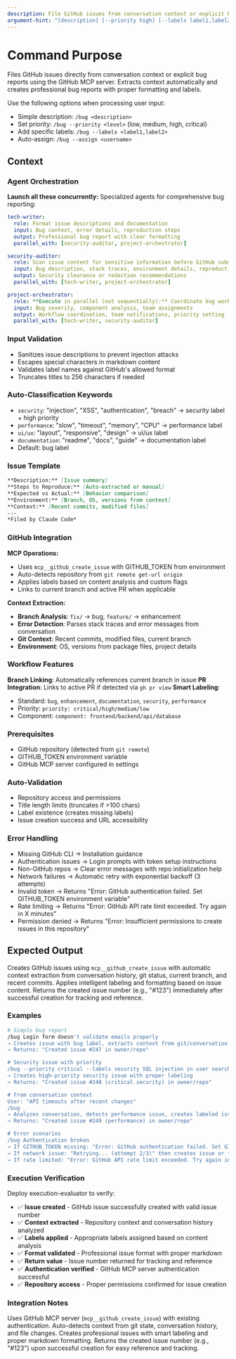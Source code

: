 ```yaml
---
description: File GitHub issues from conversation context or explicit bug reports
argument-hint: "[description] [--priority high] [--labels label1,label2]"
---
```


# Command Purpose

Files GitHub issues directly from conversation context or explicit bug reports using the GitHub MCP server.
Extracts context automatically and creates professional bug reports with proper formatting and labels.

Use the following options when processing user input:
- Simple description: `/bug <description>`
- Set priority: `/bug --priority <level>` (low, medium, high, critical)
- Add specific labels: `/bug --labels <label1,label2>`
- Auto-assign: `/bug --assign <username>`

## Context

### Agent Orchestration

**Launch all these concurrently:** Specialized agents for comprehensive bug reporting:

```yaml
tech-writer:
  role: Format issue descriptions and documentation
  input: Bug context, error details, reproduction steps
  output: Professional bug report with clear formatting
  parallel_with: [security-auditor, project-orchestrator]

security-auditor:
  role: Scan issue content for sensitive information before GitHub submission
  input: Bug description, stack traces, environment details, reproduction steps
  output: Security clearance or redaction recommendations
  parallel_with: [tech-writer, project-orchestrator]

project-orchestrator:
  role: **Execute in parallel (not sequentially):** Coordinate bug workflow and prioritization
  input: Bug severity, component analysis, team assignments
  output: Workflow coordination, team notifications, priority setting
  parallel_with: [tech-writer, security-auditor]
```

### Input Validation

- Sanitizes issue descriptions to prevent injection attacks
- Escapes special characters in markdown content
- Validates label names against GitHub's allowed format
- Truncates titles to 256 characters if needed

### Auto-Classification Keywords

- `security`: "injection", "XSS", "authentication", "breach" → security label + high priority
- `performance`: "slow", "timeout", "memory", "CPU" → performance label
- `ui/ux`: "layout", "responsive", "design" → ui/ux label
- `documentation`: "readme", "docs", "guide" → documentation label
- Default: bug label

### Issue Template

```markdown
**Description:** [Issue summary]
**Steps to Reproduce:** [Auto-extracted or manual]
**Expected vs Actual:** [Behavior comparison]
**Environment:** [Branch, OS, versions from context]
**Context:** [Recent commits, modified files]
---
*Filed by Claude Code*
```

### GitHub Integration

**MCP Operations:**

- Uses `mcp__github_create_issue` with GITHUB_TOKEN from environment
- Auto-detects repository from `git remote get-url origin`
- Applies labels based on content analysis and custom flags
- Links to current branch and active PR when applicable

**Context Extraction:**

- **Branch Analysis**: `fix/` → bug, `feature/` → enhancement
- **Error Detection**: Parses stack traces and error messages from conversation
- **Git Context**: Recent commits, modified files, current branch
- **Environment**: OS, versions from package files, project details

### Workflow Features

**Branch Linking**: Automatically references current branch in issue
**PR Integration**: Links to active PR if detected via `gh pr view`
**Smart Labeling**:

- Standard: `bug`, `enhancement`, `documentation`, `security`, `performance`
- Priority: `priority: critical/high/medium/low`
- Component: `component: frontend/backend/api/database`

### Prerequisites

- GitHub repository (detected from `git remote`)
- GITHUB_TOKEN environment variable
- GitHub MCP server configured in settings

### Auto-Validation

- Repository access and permissions
- Title length limits (truncates if >100 chars)
- Label existence (creates missing labels)
- Issue creation success and URL accessibility

### Error Handling

- Missing GitHub CLI → Installation guidance
- Authentication issues → Login prompts with token setup instructions
- Non-GitHub repos → Clear error messages with repo initialization help
- Network failures → Automatic retry with exponential backoff (3 attempts)
- Invalid token → Returns "Error: GitHub authentication failed. Set GITHUB_TOKEN environment variable"
- Rate limiting → Returns "Error: GitHub API rate limit exceeded. Try again in X minutes"
- Permission denied → Returns "Error: Insufficient permissions to create issues in this repository"

## Expected Output

Creates GitHub issues using `mcp__github_create_issue` with automatic context extraction from conversation
history, git status, current branch, and recent commits. Applies intelligent labeling and formatting based on
issue content. Returns the created issue number (e.g., "#123") immediately after successful creation for
tracking and reference.

### Examples

```bash
# Simple bug report
/bug Login form doesn't validate emails properly
→ Creates issue with bug label, extracts context from git/conversation
→ Returns: "Created issue #247 in owner/repo"

# Security issue with priority
/bug --priority critical --labels security SQL injection in user search
→ Creates high-priority security issue with proper labeling
→ Returns: "Created issue #248 (critical security) in owner/repo"

# From conversation context
User: "API timeouts after recent changes"
/bug
→ Analyzes conversation, detects performance issue, creates labeled issue
→ Returns: "Created issue #249 (performance) in owner/repo"

# Error scenarios
/bug Authentication broken
→ If GITHUB_TOKEN missing: "Error: GitHub authentication failed. Set GITHUB_TOKEN environment variable"
→ If network issue: "Retrying... (attempt 2/3)" then creates issue or fails with clear message
→ If rate limited: "Error: GitHub API rate limit exceeded. Try again in 47 minutes"
```

### Execution Verification

Deploy execution-evaluator to verify:

- ✅ **Issue created** - GitHub issue successfully created with valid issue number
- ✅ **Context extracted** - Repository context and conversation history analyzed
- ✅ **Labels applied** - Appropriate labels assigned based on content analysis
- ✅ **Format validated** - Professional issue format with proper markdown
- ✅ **Return value** - Issue number returned for tracking and reference
- ✅ **Authentication verified** - GitHub MCP server authentication successful
- ✅ **Repository access** - Proper permissions confirmed for issue creation

### Integration Notes

Uses GitHub MCP server (`mcp__github_create_issue`) with existing authentication. Auto-detects context from
git state, conversation history, and file changes. Creates professional issues with smart labeling and proper
markdown formatting. Returns the created issue number (e.g., "#123") upon successful creation for easy
reference and tracking.